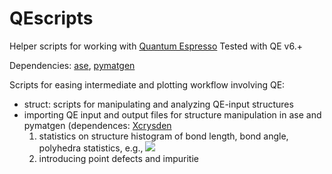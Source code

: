 # QEscripts
Helper scripts for working with [Quantum Espresso](https://www.quantum-espresso.org/)
Tested with QE v6.+

Dependencies: [ase](https://wiki.fysik.dtu.dk/ase/index.html]), [pymatgen](https://pymatgen.org/)

Scripts for easing intermediate and plotting workflow involving QE:
 - struct: scripts for manipulating and analyzing QE-input structures
 - importing QE input and output files for structure manipulation in ase and pymatgen (dependences: [Xcrysden](http://www.xcrysden.org/)
    1) statistics on structure
        histogram of bond length, bond angle, polyhedra statistics, e.g., 
        ![](/example-bond-histrogram.png)
    2) introducing point defects and impuritie
   
